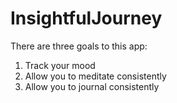 # InsightfulJourney

There are three goals to this app:
1. Track your mood
2. Allow you to meditate consistently
3. Allow you to journal consistently
